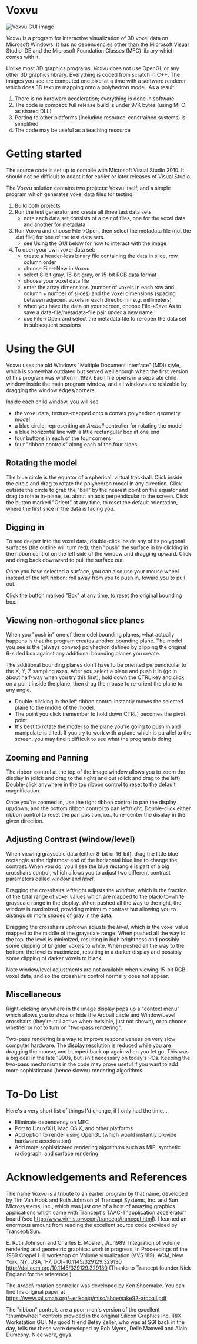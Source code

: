 # Voxvu #
![Voxvu GUI image](Voxvu-gui.png)

_Voxvu_ is a program for interactive visualization of 3D voxel data on Microsoft Windows.
It has no dependencies other than the Microsoft Visual Studio IDE and the Microsoft Foundation Classes
(MFC) library which comes with it.

Unlike most 3D graphics programs, _Voxvu_ does not use OpenGL or any other 3D graphics library.
Everything is coded from scratch in C++. The images you see are computed one pixel at a time with a
software renderer which does 3D texture mapping onto a polyhedron model. As a result:
1. There is no hardware acceleration; everything is done in software
2. The code is compact: full release build is under 97K bytes (using MFC as shared DLL)
2. Porting to other platforms (including resource-constrained systems) is simplified
3. The code may be useful as a teaching resource


# Getting started #
The source code is set up to compile with Microsoft Visual Studio 2010.  It should not be difficult to adapt it
for earlier or later releases of Visual Studio.

The Voxvu solution contains two projects: Voxvu itself, and a simple program which generates voxel data files for testing.
1. Build both projects
2. Run the test generator and create all three test data sets
   * note each data set consists of a pair of files, one for the voxel data and another for metadata
3. Run Voxvu and choose File->Open, then select the metadata file (not the .dat file) for one of the test data sets.
   * see Using the GUI below for how to interact with the image
4. To open your own voxel data set:
   * create a header-less binary file containing the data in slice, row, column order
   * choose File->New in Voxvu
   * select 8-bit gray, 16-bit gray, or 15-bit RGB data format
   * choose your voxel data file
   * enter the array dimensions (number of voxels in each row and column + number of slices)
   and the voxel dimensions (spacing between adjacent voxels in each direction in e.g. millimeters)
   * when you have the data on your screen, choose File->Save As to save a data-file/metadata-file pair under a new name
   * use File->Open and select the metadata file to re-open the data set in subsequent sessions

   
# Using the GUI #
Voxvu uses the old Windows "Multiple Document Interface" (MDI) style, which is somewhat outdated but served well
enough when the first version of this program was written in 1997. Each file opens in a separate child window
inside the main program window, and all windows are resizable by dragging the window edges/corners.

Inside each child window, you will see
* the voxel data, texture-mapped onto a convex polyhedron geometry model
* a blue circle, representing an _Arcball_ controller for rotating the model
* a blue horizontal line with a little rectangular box at one end
* four buttons in each of the four corners
* four "ribbon controls" along each of the four sides

## Rotating the model ##
The blue circle is the equator of a spherical, virtual trackball. Click inside the circle and drag to rotate the
polyhedron model in any direction. Click outside the circle to grab the "ball" by the nearest point on the equator
and drag to rotate in-plane, i.e. about an axis perpendicular to the screen. Click the button marked "Orient"
at any time, to reset the default orientation, where the first slice in the data is facing you.

## Digging in ##
To see deeper into the voxel data, double-click inside any of its polygonal surfaces (the outline will turn red),
then "push" the surface in by clicking in the ribbon control on the left side of the window and dragging upward.
Click and drag back downward to pull the surface out.

Once you have selected a surface, you can also use your mouse wheel instead of the left ribbon: roll away from
you to push in, toward you to pull out.

Click the button marked "Box" at any time, to reset the original bounding box.

## Viewing non-orthogonal slice planes ##
When you "push in" one of the model bounding planes, what actually happens is that the program creates another
bounding plane. The model you see is the (always convex) polyhedron defined by clipping the original 6-sided
box against any additional bounding planes you create.

The additional bounding planes don't have to be oriented perpendicular to the X, Y, Z sampling axes. After you
select a plane and push it in (go in about half-way when you try this first), hold down the CTRL key and click
on a point inside the plane, then drag the mouse to re-orient the plane to any angle.
* Double-clicking in the left ribbon control instantly moves the selected plane to the middle of the model.
* The point you click (remember to hold down CTRL) becomes the pivot point
* It's best to rotate the model so the plane you're going to push in and manipulate is tilted.  If you try
to work with a plane which is parallel to the screen, you may find it difficult to see what the program is doing.

## Zooming and Panning ##
The ribbon control at the top of the image window allows you to zoom the display in (click and drag to the right)
and out (click and drag to the left). Double-click anywhere in the top ribbon control to reset to the default
magnification.

Once you're zoomed in, use the right ribbon control to pan the display up/down, and the bottom ribbon control
to pan left/right.  Double-click either ribbon control to reset the pan position, i.e., to re-center the
display in the given direction.

## Adjusting Contrast (window/level) ##
When viewing grayscale data (either 8-bit or 16-bit), drag the little blue rectangle at the rightmost end of
the horizontal blue line to change the contrast. When you do, you'll see the blue rectangle is part of a big
crosshairs control, which allows you to adjust two different contrast parameters called _window_ and _level_.

Dragging the crosshairs left/right adjusts the _window_, which is the fraction of the total range of voxel
values which are mapped to the black-to-white grayscale range in the display. When pushed all the way to the right,
the window is maximized, providing minimum contrast but allowing you to distinguish more shades of gray in the data.

Dragging the crosshairs up/down adjusts the _level_, which is the voxel value mapped to the middle of the
grayscale range. When pushed all the way to the top, the level is minimized, resulting in high brightness and
possibly some clipping of brighter voxels to white. When pushed all the way to the bottom, the level is
maximized, resulting in a darker display and possibly some clipping of darker voxels to black.

Note window/level adjustments are not available when viewing 15-bit RGB voxel data, and so the crosshairs
control normally does not appear.

## Miscellaneous ##
Right-clicking anywhere in the image display pops up a "context menu" which allows you to show or hide the
Arcball circle and Window/Level crosshairs (they're still active when invisible, just not shown), or to choose
whether or not to turn on "two-pass rendering".

Two-pass rendering is a way to improve responsiveness on very slow computer hardware. The display resolution is
reduced while you are dragging the mouse, and bumped back up again when you let go.  This was a big deal in
the late 1990s, but isn't necessary on today's PCs.  Keeping the two-pass mechanisms in the code may prove
useful if you want to add more sophisticated (hence slower) rendering algorithms.


# To-Do List #
Here's a very short list of things I'd change, if I only had the time...
* Eliminate dependency on MFC
* Port to Linux/X11, Mac OS X, and other platforms
* Add option to render using OpenGL (which would instantly provide hardware acceleration)
* Add more sophisticated rendering algorithms such as MIP, synthetic radiograph, and surface rendering


# Acknowledgements and References #
The name _Voxvu_ is a tribute to an earlier program by that name, developed by Tim Van Hook and Ruth Johnson of
Trancept Systems, Inc. and Sun Microsystems, Inc., which was just one of a host of amazing graphics applications
which came with Trancept's TAAC-1 "application accelerator" board (see http://www.virhistory.com/trancept/trancept.html).
I learned an enormous amount from reading the excellent source code provided by Trancept/Sun.

E. Ruth Johnson and Charles E. Mosher, Jr.. 1989. Integration of volume rendering and geometric graphics: work in progress.
In Proceedings of the 1989 Chapel Hill workshop on Volume visualization (VVS '89). ACM, New York, NY, USA, 1-7.
DOI=10.1145/329129.329130
http://doi.acm.org/10.1145/329129.329130
(Thanks to Trancept founder Nick England for the reference.)

The _Arcball_ rotation controller was developed by Ken Shoemake. You can find his original paper at
https://www.talisman.org/~erlkonig/misc/shoemake92-arcball.pdf

The "ribbon" controls are a poor-man's version of the excellent "thumbwheel" controls provided in the original
Silicon Graphics Inc. IRIX Workstation GUI.  My good friend Betsy Zeller, who was at SGI back in the day, tells me
these were developed by Rob Myers, Delle Maxwell and Alain Dumesny. Nice work, guys.
